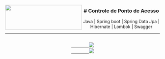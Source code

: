 <p><img src="https://user-images.githubusercontent.com/63436406/127776292-9ec4809a-1137-4dc8-b493-7de0186fd55c.png" align="left" height="80px" width="250px">
    <h3 align="center"># Controle de Ponto de Acesso</h3>
    <p align="center">Java | Spring boot | Spring Data Jpa | Hibernate | Lombok | Swagger</p>
</p>      

---
<p align="center">
    <code><a href="https:/discord.com">
        <img src="https://img.shields.io/badge/Léo Albergaria%20-%237289DA.svg?&style=for-the-badge&logo=discord&logoColor=white" /></a></code>
    <code><a href="https://www.linkedin.com/in/adm-leo-albergaria/">
        <img src="https://img.shields.io/badge/linkedin%20-%230077B5.svg?&style=for-the-badge&logo=linkedin&logoColor=white" /></a></code>
</p>


